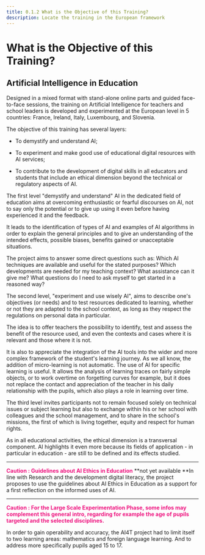 ```yaml
---
title: 0.1.2 What is the Objective of this Training?
description: Locate the training in the European framework
---
```


# What is the Objective of this Training?

## Artificial Intelligence in Education

Designed in a mixed format with stand-alone online parts and guided face-to-face sessions, the training on Artificial Intelligence for teachers and school leaders is developed and experimented at the European level in 5 countries: France, Ireland, Italy, Luxembourg, and Slovenia.

The objective of this training has several layers:

-   To demystify and understand AI;

-   To experiment and make good use of educational digital resources with AI services;

-   To contribute to the development of digital skills in all educators and students that include an ethical dimension beyond the technical or regulatory aspects of AI.

The first level "demystify and understand" AI in the dedicated field of education aims at overcoming enthusiastic or fearful discourses on AI, not to say only the potential or to give up using it even before having experienced it and the feedback.

It leads to the identification of types of AI and examples of AI algorithms in order to explain the general principles and to give an understanding of the intended effects, possible biases, benefits gained or unacceptable situations.

The project aims to answer some direct questions such as: Which AI techniques are available and useful for the stated purposes? Which developments are needed for my teaching context? What assistance can it give me? What questions do I need to ask myself to get started in a reasoned way?

The second level, "experiment and use wisely AI", aims to describe one's objectives (or needs) and to test resources dedicated to learning, whether or not they are adapted to the school context, as long as they respect the regulations on personal data in particular.

The idea is to offer teachers the possibility to identify, test and assess the benefit of the resource used, and even the contexts and cases where it is relevant and those where it is not.

It is also to appreciate the integration of the AI tools into the wider and more complex framework of the student's learning journey. As we all know, the addition of micro-learning is not automatic. The use of AI for specific learning is useful. It allows the analysis of learning traces on fairly simple objects, or to work overtime on forgetting curves for example, but it does not replace the contact and appreciation of the teacher in his daily relationship with the pupils, which also plays a role in learning over time.

The third level invites participants not to remain focused solely on technical issues or subject learning but also to exchange within his or her school with colleagues and the school management, and to share in the school's missions, the first of which is living together, equity and respect for human rights.

As in all educational activities, the ethical dimension is a transversal component. AI highlights it even more because its fields of application - in particular in education - are still to be defined and its effects studied.

---

**<span style="color:#EE147F">Caution : Guidelines about AI Ethics in Education** **not yet available </span>**In line with Research and the development digital literacy, the project proposes to use the guidelines about AI Ethics in Education as a support for a first reflection on the informed uses of AI.

---

**<span style="color:#EE147F">Caution : For the Large Scale Experimentation Phase, some infos may complement this general intro, regarding for example the age of pupils targeted and the selected disciplines.</span>**

In order to gain operability and accuracy, the AI4T project had to limit itself to two learning areas: mathematics and foreign language learning. And to address more specifically pupils aged 15 to 17.
